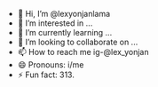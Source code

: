 - 👋 Hi, I’m @lexyonjanlama
- 👀 I’m interested in ...
- 🌱 I’m currently learning ...
- 💞️ I’m looking to collaborate on ...
- 📫 How to reach me ig-@lex_yonjan
- 😄 Pronouns: i/me
- ⚡ Fun fact: 313.

<!---
lexyonjanlama/lexyonjanlama is a ✨ special ✨ repository because its `README.md` (this file) appears on your GitHub profile.
You can click the Preview link to take a look at your changes.
--->
